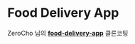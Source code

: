 # Food Delivery App

ZeroCho 님의 [**food-delivery-app**](https://github.com/ZeroCho/food-delivery-app/tree/master) 클론코팅
